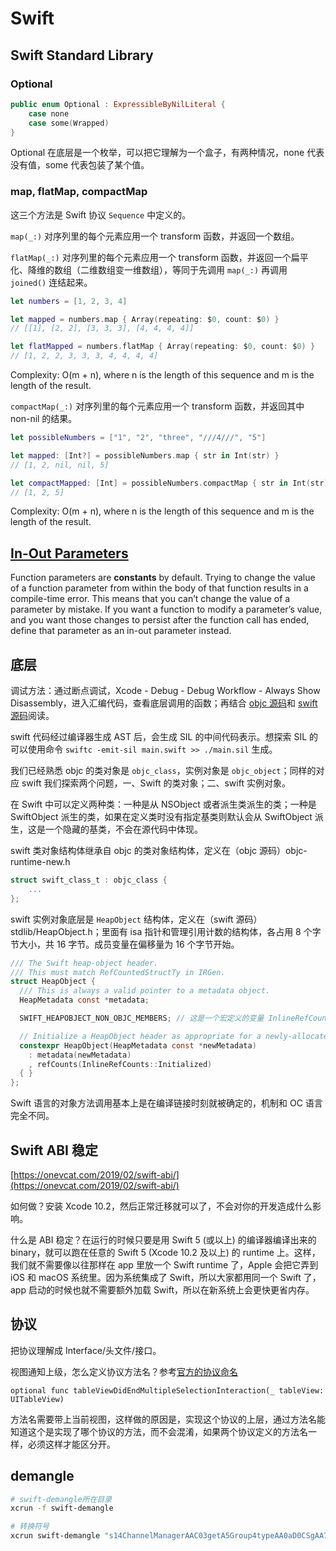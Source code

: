 # Swift

## Swift Standard Library

### Optional

```swift
public enum Optional : ExpressibleByNilLiteral {
    case none
    case some(Wrapped)
}
```

Optional 在底层是一个枚举，可以把它理解为一个盒子，有两种情况，none 代表没有值，some 代表包装了某个值。

### map, flatMap, compactMap

这三个方法是 Swift 协议 `Sequence` 中定义的。

`map(_:)` 对序列里的每个元素应用一个 transform 函数，并返回一个数组。

`flatMap(_:)` 对序列里的每个元素应用一个 transform 函数，并返回一个扁平化、降维的数组（二维数组变一维数组），等同于先调用 `map(_:)` 再调用 `joined()` 连结起来。

```swift
let numbers = [1, 2, 3, 4]

let mapped = numbers.map { Array(repeating: $0, count: $0) }
// [[1], [2, 2], [3, 3, 3], [4, 4, 4, 4]]

let flatMapped = numbers.flatMap { Array(repeating: $0, count: $0) }
// [1, 2, 2, 3, 3, 3, 4, 4, 4, 4]
```

Complexity: O(m + n), where n is the length of this sequence and m is the length of the result.

`compactMap(_:)` 对序列里的每个元素应用一个 transform 函数，并返回其中 non-nil 的结果。

```swift
let possibleNumbers = ["1", "2", "three", "///4///", "5"]

let mapped: [Int?] = possibleNumbers.map { str in Int(str) }
// [1, 2, nil, nil, 5]

let compactMapped: [Int] = possibleNumbers.compactMap { str in Int(str) }
// [1, 2, 5]
```

Complexity: O(m + n), where n is the length of this sequence and m is the length of the result.

## [In-Out Parameters](https://docs.swift.org/swift-book/LanguageGuide/Functions.html#ID159)

Function parameters are **constants** by default. Trying to change the value of a function parameter from within the body of that function results in a compile-time error. This means that you can’t change the value of a parameter by mistake. If you want a function to modify a parameter’s value, and you want those changes to persist after the function call has ended, define that parameter as an in-out parameter instead.

## 底层

调试方法：通过断点调试，Xcode - Debug - Debug Workflow - Always Show Disassembly，进入汇编代码，查看底层调用的函数；再结合 [objc 源码](https://opensource.apple.com/tarballs/objc4/)和 [swift 源码](https://github.com/apple/swift)阅读。

swift 代码经过编译器生成 AST 后，会生成 SIL 的中间代码表示。想探索 SIL 的可以使用命令 `swiftc -emit-sil main.swift >> ./main.sil` 生成。

我们已经熟悉 objc 的类对象是 `objc_class`，实例对象是 `objc_object`；同样的对应 swift 我们探索两个问题，一、Swift 的类对象；二、swift 实例对象。

在 Swift 中可以定义两种类：一种是从 NSObject 或者派生类派生的类；一种是 SwiftObject 派生的类，如果在定义类时没有指定基类则默认会从 SwiftObject 派生，这是一个隐藏的基类，不会在源代码中体现。

swift 类对象结构体继承自 objc 的类对象结构体，定义在（objc 源码）objc-runtime-new.h

```c
struct swift_class_t : objc_class {
    ...
};
```

swift 实例对象底层是 `HeapObject` 结构体，定义在（swift 源码）stdlib/HeapObject.h；里面有 isa 指针和管理引用计数的结构体，各占用 8 个字节大小，共 16 字节。成员变量在偏移量为 16 个字节开始。

```c
/// The Swift heap-object header.
/// This must match RefCountedStructTy in IRGen.
struct HeapObject {
  /// This is always a valid pointer to a metadata object.
  HeapMetadata const *metadata;

  SWIFT_HEAPOBJECT_NON_OBJC_MEMBERS; // 这是一个宏定义的变量 InlineRefCounts refCounts;

  // Initialize a HeapObject header as appropriate for a newly-allocated object.
  constexpr HeapObject(HeapMetadata const *newMetadata)
    : metadata(newMetadata)
    , refCounts(InlineRefCounts::Initialized)
  { }
};
```

Swift 语言的对象方法调用基本上是在编译链接时刻就被确定的，机制和 OC 语言完全不同。

## Swift ABI 稳定

[https://onevcat.com/2019/02/swift-abi/](https://onevcat.com/2019/02/swift-abi/)

如何做？安装 Xcode 10.2，然后正常迁移就可以了，不会对你的开发造成什么影响。

什么是 ABI 稳定？在运行的时候只要是用 Swift 5 (或以上) 的编译器编译出来的 binary，就可以跑在任意的 Swift 5 (Xcode 10.2 及以上) 的 runtime 上。这样，我们就不需要像以往那样在 app 里放一个 Swift runtime 了，Apple 会把它弄到 iOS 和 macOS 系统里。因为系统集成了 Swift，所以大家都用同一个 Swift 了，app 启动的时候也就不需要额外加载 Swift，所以在新系统上会更快更省内存。

## 协议

把协议理解成 Interface/头文件/接口。

视图通知上级，怎么定义协议方法名？参考[官方的协议命名](https://developer.apple.com/documentation/uikit/uitableviewdelegate/3183944-tableviewdidendmultipleselection)

```
optional func tableViewDidEndMultipleSelectionInteraction(_ tableView: UITableView)
```

方法名需要带上当前视图，这样做的原因是，实现这个协议的上层，通过方法名能知道这个是实现了哪个协议的方法，而不会混淆，如果两个协议定义的方法名一样，必须这样才能区分开。

## demangle

```bash
# swift-demangle所在目录
xcrun -f swift-demangle

# 转换符号
xcrun swift-demangle "s14ChannelManagerAAC03getA5Group4typeAA0aD0CSgAA7TabTypeO_tFTo"
```
